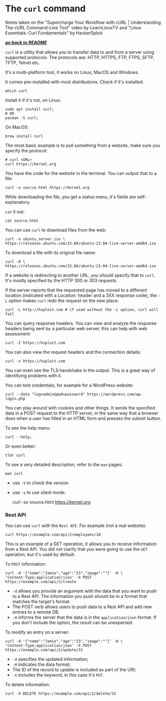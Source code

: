 # The `curl` command

Notes taken on the "Supercharge Your Workflow with cURL | Understanding The
cURL Command-Line Tool" video by LearnLinuxTV and "Linux Essentials: Curl
Fundamentals" by HackerSploit.

[***go back to README***](/README.md)

`curl` is a utility that allows you to transfer data to and from a server using
supported protocols. The protocols are: HTTP, HTTPS, FTP, FTPS, SFTP, TFTP,
Telnet etc.

It's a multi-platform tool, it works on Linux, MacOS and Windows.

It comes pre-installed with most distributions. Check if it's installed:

    which curl

Install it if it's not, on Linux:

    sudo apt install curl;
    # OR
    pacman -S curl;

On MacOS:

    brew install curl

The most basic example is to pull something from a website, make sure you
specify the protocol:

    # curl <URL>
    curl https://kernel.org

You have the code for the website in the terminal. You can output that to a
file:

    curl -o source.html https://kernel.org

While downloading the file, you get a status menu, it's fields are
self-explanatory.

`cat` it out:

    cat source.html

You can use `curl` to download files from the web:

    curl -o ubuntu_server.iso \
    https://releases.ubuntu.com/23.04/ubuntu-23.04-live-server-amd64.iso

To download a file with its original file name:

    curl -O \
    https://releases.ubuntu.com/23.04/ubuntu-23.04-live-server-amd64.iso

If a website is redirecting to another URL, you should specify that to `curl`.
It's mostly specified by the HTTP 300 or 303 requests.

If the server reports that the requested page has moved to a different location
(indicated with a Location:  header and a 3XX response code), the `-L` option
makes `curl` redo the request on the new place:

    curl -L http://hsploit.com # if used without the -L option, curl will fail

You can query response headers. You can view and analyze the response headers 
being sent by a particular web server, this can help with web assessment:

    curl -I https://hsploit.com

You can also view the request headers and the connection details:

    curl -v https://hsploit.com

You can even see the TLS handshake in the output. This is a great way of
identifying problems with it.

You can test credentials, for example for a WordPress website:

    curl --data "log=admin&pwd=password" https://wordpress.com/wp-login.php

You can play around with cookies and other things. It sends the specified data
in a POST request to the HTTP  server,  in  the  same  way  that  a browser
does when a user has filled in an HTML form and presses the submit button.

To see the help menu:

    curl --help;

Or even better:

    tldr curl

To see a very detailed description, refer to the `man` pages:

    man curl

- use `-V` to check the version
- use `-s` to use silent mode:

    curl -so source.html https://kernel.org

### Rest API

You can use `curl` with the `Rest API`. For example (not a real website):

    curl https://example.com/api/2/employees/10

This is an example of a GET operation, it allows you to receive information
from a Rest API. You did not clarify that you were going to use the `GET`
operation, but it's used by default.

To `POST` information:
    
    curl -d '{"name":"Jamie","age":"23","image":""}' -H \
    'Content-Type:application/json' -X POST https://example.com/api/2/create

- `-d` allows you provide an argument with the data that you want to push to a
  Rest API. The information you push should be in a format that matches the
  target's format. 
- The POST verb allows users to push data to a Rest API and add new entries to
  a remote DB.
- `-H` informs the server that the data is in the `application/json` format. If
  you don't include the option, the result can be unexpected.

To modify an entry on a server:

    curl -d '{"name":"Jamie","age":"23","image":""}' -H \
    'Content-Type:application/json' -X POST https://example.com/api/2/update/31

- `-d` specifies the updated information;
- `-H` indicates the data format; 
- The ID of the record to update is included as part of the URI;
- `-X` includes the keyword, in this case it's `PUT`.

To delete information:

    curl -X DELETE https://example.com/api/2/delete/31
